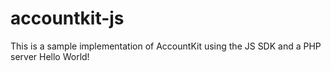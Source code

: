 # accountkit-js
This is a sample implementation of AccountKit using the JS SDK and a PHP server
Hello World!
